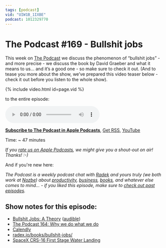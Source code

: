 ```yaml
---
tags: [podcast]
vid: "UIW1B_1IXBE"
podcast: 1012329770
---
```


# The Podcast #169 - Bullshit jobs

This week on [The Podcast][p] we discuss the phenomenon of “bullshit jobs” - and more precise - we discuss the book by David Graeber and what it means to us... and it’s a good one - so make sure to check it out. (And to tease you more about the show, we’ve prepared this video teaser below - check it out before you listen to the whole show).

{% include video.html id=page.vid %}

<!--More-->

 to the entire episode:

<audio controls>
<source src="https://files.nozbe.com/podcast/169.mp3" type="audio/mpeg">
</audio>

**[Subscribe to The Podcast in Apple Podcasts][i]**, [Get RSS][rss], [YouTube][y]

Time: ~ 47 minutes

*If you [rate us on Apple Podcasts][i], we might give you a shout-out on air! Thanks! :-)*

And if you're new here:

*The Podcast is a weekly podcast chat with [Radek][r] and yours truly (we both work at [Nozbe][n]) about [productivity](/productivity), [business](/business), [books](/books), and whatever else comes to mind… - if you liked this episode, make sure to [check out past episodes](/podcast).*

## Show notes for this episode:

  * [Bullshit Jobs: A Theory](https://www.amazon.com/Bullshit-Jobs-Theory-David-Graeber/dp/150114331X/) ([audible](https://www.audible.com/pd/Bullshit-Jobs-Audiobook/B079YY41HL))
  * [The Podcast 164: Why we do what we do](/podcast-164)
  * [Calendly](https://calendly.com/)
  * [radex.io/books/bullshit-jobs/](http://radex.io/books/bullshit-jobs/)
  * [SpaceX CRS-16 First Stage Water Landing](https://www.youtube.com/watch?v=5p1SDaXRaWY)

[y]: https://michael.gratis/thepodcastyt
[rss]: https://thepodcast.fm/episodes?format=RSS
[e]: /podcast-169

[p]: /podcast
[n]: https://michael.gratis/nozbe
[r]: https://michael.gratis/radex
[i]: https://michael.gratis/thepodcast
[o]: https://michael.gratis/ipadonly

